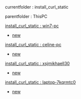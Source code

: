 currentfolder : install_curl_static

parentfolder : ThisPC

[install_curl_static : win7-pc](http://win7-pc/doc/files/ThisPC/install_curl_static/open-command-prompt-here.html)
- [new](http://win7-pc/doc/files/common/prompt-action.php?rawdisplay=1&HOME_DIRECTORY=C:/UniServer/www/doc/files/ThisPC/install_curl_static&cmd=c:/UniServer/www/doc/files/common/open_command_files/overwritenew.bat)

[install_curl_static : celine-pc](http://celine-pc/doc/files/ThisPC/install_curl_static/open-command-prompt-here.html)
- [new](http://celine-pc/doc/files/common/prompt-action.php?rawdisplay=1&HOME_DIRECTORY=C:/UniServer/www/doc/files/ThisPC/install_curl_static&cmd=c:/UniServer/www/doc/files/common/open_command_files/overwritenew.bat)

[install_curl_static : xsjmikhaell30](http://xsjmikhaell30/doc/files/ThisPC/install_curl_static/open-command-prompt-here.html)
- [new](http://xsjmikhaell30/doc/files/common/prompt-action.php?rawdisplay=1&HOME_DIRECTORY=C:/UniServer/www/doc/files/ThisPC/install_curl_static&cmd=c:/UniServer/www/doc/files/common/open_command_files/overwritenew.bat)

[install_curl_static : laptop-7kqrmtc0](http://laptop-7kqrmtc0/doc/files/ThisPC/install_curl_static/open-command-prompt-here.html)
- [new](http://laptop-7kqrmtc0/doc/files/common/prompt-action.php?rawdisplay=1&HOME_DIRECTORY=C:/UniServer/www/doc/files/ThisPC/install_curl_static&cmd=c:/UniServer/www/doc/files/common/open_command_files/overwritenew.bat)


